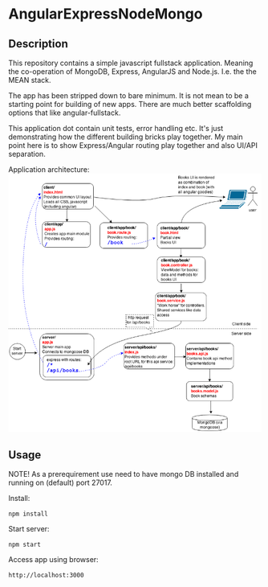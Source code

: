 # AngularExpressNodeMongo

## Description

This repository contains a simple javascript fullstack application.
Meaning the co-operation of MongoDB, Express, AngularJS and Node.js.
I.e. the the MEAN stack.

The app has been stripped down to bare minimum.
It is not mean to be a starting point for building of new apps.
There are much better scaffolding options that like angular-fullstack.

This application dot contain unit tests, error handling etc.
It's just demonstrating how the different building bricks play together.
My main point here is to show Express/Angular routing play together and also UI/API separation.

Application architecture:
![app architecture](https://github.com/iaarnio/AngularExpressNodeMongo/blob/master/images/architecture.png?raw=true "Application architecture")

## Usage

NOTE! As a prerequirement use need to have mongo DB installed and running on (default) port 27017.


Install:
```
npm install
```

Start server:
```
npm start
```

Access app using browser:
```
http://localhost:3000
```
